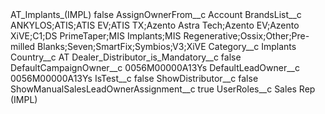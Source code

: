 <?xml version="1.0" encoding="UTF-8"?>
<CustomMetadata xmlns="http://soap.sforce.com/2006/04/metadata" xmlns:xsi="http://www.w3.org/2001/XMLSchema-instance" xmlns:xsd="http://www.w3.org/2001/XMLSchema">
    <label>AT_Implants_(IMPL)</label>
    <protected>false</protected>
    <values>
        <field>AssignOwnerFrom__c</field>
        <value xsi:type="xsd:string">Account</value>
    </values>
    <values>
        <field>BrandsList__c</field>
        <value xsi:type="xsd:string">ANKYLOS;ATIS;ATIS EV;ATIS TX;Azento Astra Tech;Azento EV;Azento XiVE;C1;DS PrimeTaper;MIS Implants;MIS Regenerative;Ossix;Other;Pre-milled Blanks;Seven;SmartFix;Symbios;V3;XiVE</value>
    </values>
    <values>
        <field>Category__c</field>
        <value xsi:type="xsd:string">Implants</value>
    </values>
    <values>
        <field>Country__c</field>
        <value xsi:type="xsd:string">AT</value>
    </values>
    <values>
        <field>Dealer_Distributor_is_Mandatory__c</field>
        <value xsi:type="xsd:boolean">false</value>
    </values>
    <values>
        <field>DefaultCampaignOwner__c</field>
        <value xsi:type="xsd:string">0056M00000A13Ys</value>
    </values>
    <values>
        <field>DefaultLeadOwner__c</field>
        <value xsi:type="xsd:string">0056M00000A13Ys</value>
    </values>
    <values>
        <field>IsTest__c</field>
        <value xsi:type="xsd:boolean">false</value>
    </values>
    <values>
        <field>ShowDistributor__c</field>
        <value xsi:type="xsd:boolean">false</value>
    </values>
    <values>
        <field>ShowManualSalesLeadOwnerAssignment__c</field>
        <value xsi:type="xsd:boolean">true</value>
    </values>
    <values>
        <field>UserRoles__c</field>
        <value xsi:type="xsd:string">Sales Rep (IMPL)</value>
    </values>
</CustomMetadata>
